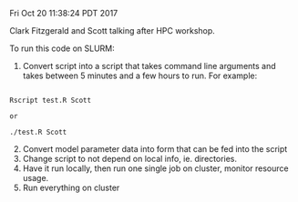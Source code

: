Fri Oct 20 11:38:24 PDT 2017

Clark Fitzgerald and Scott talking after HPC workshop.

To run this code on SLURM:

1. Convert script into a script that takes command line arguments and takes
   between 5 minutes and a few hours to run. For example:
```

Rscript test.R Scott

or

./test.R Scott

```
2. Convert model parameter data into form that can be fed into the script
2. Change script to not depend on local info, ie. directories.
3. Have it run locally, then run one single job on cluster, monitor
   resource usage.
4. Run everything on cluster
